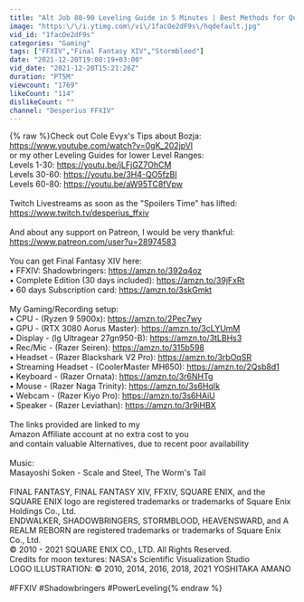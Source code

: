 ```yaml
---
title: "Alt Job 80-90 Leveling Guide in 5 Minutes | Best Methods for Quick EXP"
image: "https:\/\/i.ytimg.com\/vi\/1facOe2dF9s\/hqdefault.jpg"
vid_id: "1facOe2dF9s"
categories: "Gaming"
tags: ["FFXIV","Final Fantasy XIV","Stormblood"]
date: "2021-12-20T19:08:19+03:00"
vid_date: "2021-12-20T15:21:26Z"
duration: "PT5M"
viewcount: "1769"
likeCount: "114"
dislikeCount: ""
channel: "Desperius FFXIV"
---
```

{% raw %}Check out Cole Evyx's Tips about Bozja: <br /><a rel="nofollow" target="blank" href="https://www.youtube.com/watch?v=0gK_202jpVI">https://www.youtube.com/watch?v=0gK_202jpVI</a><br />or my other Leveling Guides for lower Level Ranges:<br />Levels 1-30: <a rel="nofollow" target="blank" href="https://youtu.be/jLFjGZ7OhCM">https://youtu.be/jLFjGZ7OhCM</a><br />Levels 30-60: <a rel="nofollow" target="blank" href="https://youtu.be/3H4-QO5fzBI">https://youtu.be/3H4-QO5fzBI</a><br />Levels 60-80: <a rel="nofollow" target="blank" href="https://youtu.be/aW95TC8fVpw">https://youtu.be/aW95TC8fVpw</a><br /><br />Twitch Livestreams as soon as the &quot;Spoilers Time&quot; has lifted: <a rel="nofollow" target="blank" href="https://www.twitch.tv/desperius_ffxiv">https://www.twitch.tv/desperius_ffxiv</a> <br /><br />And about any support on Patreon, I would be very thankful: <br /><a rel="nofollow" target="blank" href="https://www.patreon.com/user?u=28974583">https://www.patreon.com/user?u=28974583</a> <br /><br />You can get Final Fantasy XIV here: <br />• FFXIV: Shadowbringers: <a rel="nofollow" target="blank" href="https://amzn.to/392q4oz">https://amzn.to/392q4oz</a> <br />• Complete Edition (30 days included): <a rel="nofollow" target="blank" href="https://amzn.to/39jFxRt">https://amzn.to/39jFxRt</a> <br />• 60 days Subscription card: <a rel="nofollow" target="blank" href="https://amzn.to/3skGmkt">https://amzn.to/3skGmkt</a><br /><br />My Gaming/Recording setup: <br />• CPU - (Ryzen 9 5900x): <a rel="nofollow" target="blank" href="https://amzn.to/2Pec7wy">https://amzn.to/2Pec7wy</a> <br />• GPU - (RTX 3080 Aorus Master): <a rel="nofollow" target="blank" href="https://amzn.to/3cLYUmM">https://amzn.to/3cLYUmM</a> <br />• Display - (lg Ultragear 27gn950-B): <a rel="nofollow" target="blank" href="https://amzn.to/3tLBHs3">https://amzn.to/3tLBHs3</a><br />• Rec/Mic - (Razer Seiren): <a rel="nofollow" target="blank" href="https://amzn.to/315b598">https://amzn.to/315b598</a><br />• Headset - (Razer Blackshark V2 Pro): <a rel="nofollow" target="blank" href="https://amzn.to/3rbOqSR">https://amzn.to/3rbOqSR</a><br />• Streaming Headset - (CoolerMaster MH650): <a rel="nofollow" target="blank" href="https://amzn.to/2Qsb8d1">https://amzn.to/2Qsb8d1</a><br />• Keyboard - (Razer Ornata): <a rel="nofollow" target="blank" href="https://amzn.to/3r6NHTg">https://amzn.to/3r6NHTg</a> <br />• Mouse - (Razer Naga Trinity): <a rel="nofollow" target="blank" href="https://amzn.to/3s6HqIk">https://amzn.to/3s6HqIk</a> <br />• Webcam - (Razer Kiyo Pro): <a rel="nofollow" target="blank" href="https://amzn.to/3s6HAiU">https://amzn.to/3s6HAiU</a><br />• Speaker - (Razer Leviathan): <a rel="nofollow" target="blank" href="https://amzn.to/3r9iHBX">https://amzn.to/3r9iHBX</a><br /><br />The links provided are linked to my <br />Amazon Affiliate account at no extra cost to you <br />and contain valuable Alternatives, due to recent poor availability<br /><br />Music: <br />Masayoshi Soken   -   Scale and Steel, The Worm's Tail<br /><br />FINAL FANTASY, FINAL FANTASY XIV, FFXIV, SQUARE ENIX, and the SQUARE ENIX logo are registered trademarks or trademarks of Square Enix Holdings Co., Ltd.<br />ENDWALKER, SHADOWBRINGERS, STORMBLOOD, HEAVENSWARD, and A REALM REBORN are registered trademarks or trademarks of Square Enix Co., Ltd.<br />© 2010 - 2021 SQUARE ENIX CO., LTD. All Rights Reserved.<br />Credits for moon textures: NASA's Scientific Visualization Studio<br />LOGO ILLUSTRATION: © 2010, 2014, 2016, 2018, 2021 YOSHITAKA AMANO<br /><br />#FFXIV #Shadowbringers #PowerLeveling{% endraw %}
